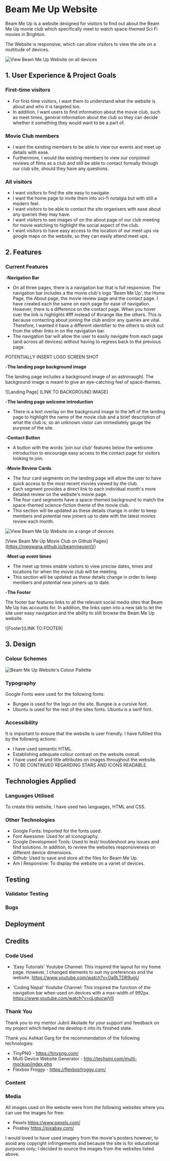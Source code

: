 # Beam Me Up Website 

Beam Me Up is a website designed for visitors to find out about the Beam Me Up movie club which specifically meet to watch space-themed Sci Fi movies in Brighton. 

The Website is responsive, which can allow visitors to view the site on a multitude of devices. 

![View Beam Me Up Website on all devices](assets/images/read.me.images/media-mockup.png)

## 1. User Experience & Project Goals 

### First-time visitors

- For first-time visitors, I want them to understand what the website is about and who it is targeted too. 
- In addition, I want users to find information about the movie club, such as meet times, general information about the club so they can decide whether it something they would want to be a part of. 

### Movie Club members 

- I want the existing members to be able to view our events and meet up details with ease. 
- Furthermore, I would like existing members to view our conjoined reviews of films as a club and still be able to contact formally through our club site, should they have any questions. 

### All visitors

- I want visitors to find the site easy to navigate. 
- I want the home page to invite them into sci-fi notalgia but with still a modern feel. 
- I want visitors to be able to contact the site organisers with ease about any queries they may have. 
- I want visitors to see images of on the about page of our club meeting for movie watching to highlight the social aspect of the club. 
- I want visitors to have easy access to the location of our meet ups via google maps on the website, so they can easily attend meet ups. 

## 2. Features 

### Current Features

-__Navigation Bar__

- On all three pages, there is a navigation bar that is full responsive. The navigation bar includes a the movie club's logo 'Beam Me Up', the Home Page, the About page, the movie review page and the contact page. I have created each the same on each page for ease of navigation. However, there is a difference on the contact page. When you hover over the link is highlights #fff instead of #orange like the others. This is because contacting about joining the club and/or any queries are vital. Therefore, I wanted it have a different identifier to the others to stick out from the other links in on the navigation bar. 
- The navigation bar will allow the user to easily navigate from each page (and across all devices) without having to regress back to the previous page. 

POTENTIALLY INSERT LOGO SCREEN SHOT

-__The landing page background image__

The landing page includes a background image of an astronaught. The background image is meant to give an eye-catching feel of space-themes.  

![Landing Page] (LINK TO BACKGROUND IMAGE)

-__The landing page welcome introduction__

- There is a text overlay on the background image to the left of the landing page to highlight the name of the movie club and a brief description of what the club is; so an unknown vistor can immediately gauge the purpose of the site.

-__Contact Button__

- A button with the words 'join our club' features below the welcome introduction to encourage easy access to the contact page for visitors looking to join. 

-__Movie Review Cards__

- The four card segments on the landing page will allow the user to have quick access to the most recent movies viewed by the club. 
- Each segment provides a direct link to each individual month's more detailed review on the website's movie page.
- The four card segments have a space-themed background to match the space-themed science-fiction theme of the movie club.
- This section will be updated as these details change in order to keep members and potential new joiners up to date with the latest movies review each month.

![View Beam Me Up Website on a range of devices](assets/images/media-mockup.png)

[View Beam Me Up Movie Club on Github Pages] (https://megwana.github.io/beammeupm1/)

-__Meet up event times__

- The meet up times enable visitors to view precise dates, times and locations for when the movie club will be meeting. 
- This section will be updated as these details change in order to keep members and potential new joiners up to date.

-__The Footer__

The footer bar features links to all the relevant social media sites that Beam Me Up has accounts for. In addition, the links open into a new tab to let the site user easy navigation and the ability to still browse the Beam Me Up website. 

![Footer](LINK TO FOOTER)

## 3. Design

### Colour Schemes 

![Beam Me Up Website's Colour Pallette](assets/images/read.me.images/color-pallette.png)

### Typography 

Google Fonts were used for the following fonts: 

- Bungee is used for the logo on the site. Bungee is a cursive font.
- Ubuntu is used for the rest of the sites fonts. Ubuntu is a serif font.

### Accessibility 

It is important to ensure that the website is user friendly. I have fufilled this by the following actions:

- I have used semantic HTML.
- Establishing adequate colour contrast on the website overall.
- I have used alt and title attributes on images throughout the website.
- TO BE CONTINUED REGARDING STARS AND ICONS READABLE.

## Technologies Applied

### Languages Utilised 

To create this website, I have used two languages, HTML and CSS.

### Other Technologies

- Google Fonts: Imported for the fonts used.
- Font Awesome: Used for all iconography.
- Google Development Tools: Used to test/ troubleshoot any issues and find solutions. In addition, to review the websites responsiveness on different device dimensions.
- Github: Used to save and store all the files for Beam Me Up. 
- Am I Responsive: To display the website on a variet of devices.

## Testing

### Validator Testing

### Bugs 

## Deployment

## Credits

### Code Used

- 'Easy Tutorials' Youtube Channel: This inspired the layout for my home page. However, I changed elements to suit my preferences and the website.
https://www.youtube.com/watch?v=Oa9LTDR9ugU

- 'Coding Nepal' Youtube Channel: This inspired the function of the navigation bar when used on devices with a max-width of 992px. 
https://www.youtube.com/watch?v=oLgtucwjVII

### Thank You

Thank you to my mentor Jubril Akolade for your support and feedback on my project which helped me develop it into its finished state.

Thank you Ashkat Garg for the recommendation of the following technologies:

- TinyPNG - https://tinypng.com/
- Multi Device Website Generator - http://techsini.com/multi-mockup/index.php
- Flexbox Froggy - https://flexboxfroggy.com/

### Content

### Media

All images used on the website were from the following websites where you can use the images for free: 

- Pexels https://www.pexels.com/
- Pixabay https://pixabay.com/

I would loved to have used imagery from the movie's posters however, to avoid any copyright infringements and because the site is for educational purposes only; I decided to source the images from the websites listed above. 